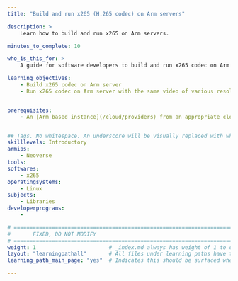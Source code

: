 ```yaml
---
title: "Build and run x265 (H.265 codec) on Arm servers" 

description: >
    Learn how to build and run x265 on Arm servers.

minutes_to_complete: 10

who_is_this_for: >
    A guide for software developers to build and run x265 codec on Arm servers and measure performance

learning_objectives:
    - Build x265 codec on Arm server
    - Run x265 codec on Arm server with the same video of various resolutions and encoding presets to measure the performance impact


prerequisites:
    - An [Arm based instance](/cloud/providers) from an appropriate cloud service provider.


## Tags. No whitespace. An underscore will be visually replaced with whitespace.
skilllevels: Introductory
armips:
    - Neoverse
tools:
softwares:
    - x265
operatingsystems:
    - Linux
subjects:
    - Libraries
developerprograms:
    - 

# ================================================================================
#       FIXED, DO NOT MODIFY
# ================================================================================
weight: 1                       # _index.md always has weight of 1 to order correctly
layout: "learningpathall"       # All files under learning paths have this same wrapper
learning_path_main_page: "yes"  # Indicates this should be surfaced when looking for related content. Only set for _index.md of learning path content.

---
```


